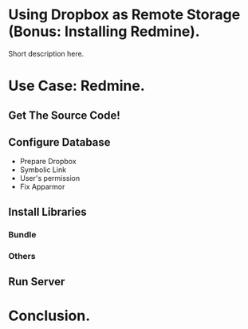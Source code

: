 # Using Dropbox as Remote Storage (Bonus: Installing Redmine).

Short description here.

# Use Case: Redmine.

## Get The Source Code!

## Configure Database

* Prepare Dropbox
* Symbolic Link
* User's permission
* Fix Apparmor

## Install Libraries

### Bundle

### Others

## Run Server

# Conclusion.
